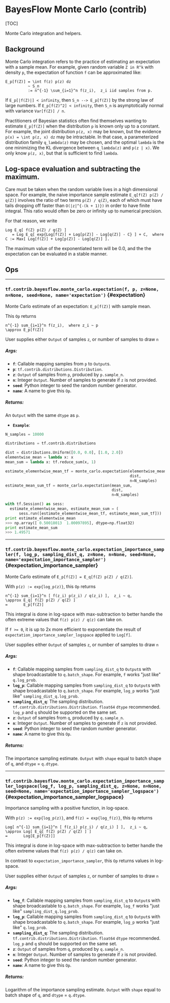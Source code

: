 <!-- This file is machine generated: DO NOT EDIT! -->

# BayesFlow Monte Carlo (contrib)
[TOC]

Monte Carlo integration and helpers.

## Background

Monte Carlo integration refers to the practice of estimating an expectation with
a sample mean.  For example, given random variable `Z in R^k` with density `p`,
the expectation of function `f` can be approximated like:

```
E_p[f(Z)] = \int f(z) p(z) dz
          ~ S_n
          := n^{-1} \sum_{i=1}^n f(z_i),  z_i iid samples from p.
```

If `E_p[|f(Z)|] < infinity`, then `S_n --> E_p[f(Z)]` by the strong law of large
numbers.  If `E_p[f(Z)^2] < infinity`, then `S_n` is asymptotically normal with
variance `Var[f(Z)] / n`.

Practitioners of Bayesian statistics often find themselves wanting to estimate
`E_p[f(Z)]` when the distribution `p` is known only up to a constant.  For
example, the joint distribution `p(z, x)` may be known, but the evidence
`p(x) = \int p(z, x) dz` may be intractable.  In that case, a parameterized
distribution family `q_lambda(z)` may be chosen, and the optimal `lambda` is the
one minimizing the KL divergence between `q_lambda(z)` and
`p(z | x)`.  We only know `p(z, x)`, but that is sufficient to find `lambda`.


## Log-space evaluation and subtracting the maximum.

Care must be taken when the random variable lives in a high dimensional space.
For example, the naive importance sample estimate `E_q[f(Z) p(Z) / q(Z)]`
involves the ratio of two terms `p(Z) / q(Z)`, each of which must have tails
dropping off faster than `O(|z|^{-(k + 1)})` in order to have finite integral.
This ratio would often be zero or infinity up to numerical precision.

For that reason, we write

```
Log E_q[ f(Z) p(Z) / q(Z) ]
   = Log E_q[ exp{Log[f(Z)] + Log[p(Z)] - Log[q(Z)] - C} ] + C,  where
C := Max[ Log[f(Z)] + Log[p(Z)] - Log[q(Z)] ].
```

The maximum value of the exponentiated term will be 0.0, and the the expectation
can be evaluated in a stable manner.

## Ops

- - -

### `tf.contrib.bayesflow.monte_carlo.expectation(f, p, z=None, n=None, seed=None, name='expectation')` {#expectation}

Monte Carlo estimate of an expectation:  `E_p[f(Z)]` with sample mean.

This `Op` returns

```
n^{-1} sum_{i=1}^n f(z_i),  where z_i ~ p
\approx E_p[f(Z)]
```

User supplies either `Output` of samples `z`, or number of samples to draw `n`

##### Args:


*  <b>`f`</b>: Callable mapping samples from `p` to `Output`s.
*  <b>`p`</b>: `tf.contrib.distributions.Distribution`.
*  <b>`z`</b>: `Output` of samples from `p`, produced by `p.sample_n`.
*  <b>`n`</b>: Integer `Output`.  Number of samples to generate if `z` is not provided.
*  <b>`seed`</b>: Python integer to seed the random number generator.
*  <b>`name`</b>: A name to give this `Op`.

##### Returns:

  An `Output` with the same `dtype` as `p`.


*  <b>`Example`</b>: 

```python
N_samples = 10000

distributions = tf.contrib.distributions

dist = distributions.Uniform([0.0, 0.0], [1.0, 2.0])
elementwise_mean = lambda x: x
mean_sum = lambda x: tf.reduce_sum(x, 1)

estimate_elementwise_mean_tf = monte_carlo.expectation(elementwise_mean,
                                                       dist,
                                                       n=N_samples)
estimate_mean_sum_tf = monte_carlo.expectation(mean_sum,
                                               dist,
                                               n=N_samples)

with tf.Session() as sess:
  estimate_elementwise_mean, estimate_mean_sum = (
      sess.run([estimate_elementwise_mean_tf, estimate_mean_sum_tf]))
print estimate_elementwise_mean
>>> np.array([ 0.50018013  1.00097895], dtype=np.float32)
print estimate_mean_sum
>>> 1.49571

```


- - -

### `tf.contrib.bayesflow.monte_carlo.expectation_importance_sampler(f, log_p, sampling_dist_q, z=None, n=None, seed=None, name='expectation_importance_sampler')` {#expectation_importance_sampler}

Monte Carlo estimate of `E_p[f(Z)] = E_q[f(Z) p(Z) / q(Z)]`.

With `p(z) := exp{log_p(z)}`, this `Op` returns

```
n^{-1} sum_{i=1}^n [ f(z_i) p(z_i) / q(z_i) ],  z_i ~ q,
\approx E_q[ f(Z) p(Z) / q(Z) ]
=       E_p[f(Z)]
```

This integral is done in log-space with max-subtraction to better handle the
often extreme values that `f(z) p(z) / q(z)` can take on.

If `f >= 0`, it is up to 2x more efficient to exponentiate the result of
`expectation_importance_sampler_logspace` applied to `Log[f]`.

User supplies either `Output` of samples `z`, or number of samples to draw `n`

##### Args:


*  <b>`f`</b>: Callable mapping samples from `sampling_dist_q` to `Output`s with shape
    broadcastable to `q.batch_shape`.
    For example, `f` works "just like" `q.log_prob`.
*  <b>`log_p`</b>: Callable mapping samples from `sampling_dist_q` to `Output`s with
    shape broadcastable to `q.batch_shape`.
    For example, `log_p` works "just like" `sampling_dist_q.log_prob`.
*  <b>`sampling_dist_q`</b>: The sampling distribution.
    `tf.contrib.distributions.Distribution`.
    `float64` `dtype` recommended.
    `log_p` and `q` should be supported on the same set.
*  <b>`z`</b>: `Output` of samples from `q`, produced by `q.sample_n`.
*  <b>`n`</b>: Integer `Output`.  Number of samples to generate if `z` is not provided.
*  <b>`seed`</b>: Python integer to seed the random number generator.
*  <b>`name`</b>: A name to give this `Op`.

##### Returns:

  The importance sampling estimate.  `Output` with `shape` equal
    to batch shape of `q`, and `dtype` = `q.dtype`.


- - -

### `tf.contrib.bayesflow.monte_carlo.expectation_importance_sampler_logspace(log_f, log_p, sampling_dist_q, z=None, n=None, seed=None, name='expectation_importance_sampler_logspace')` {#expectation_importance_sampler_logspace}

Importance sampling with a positive function, in log-space.

With `p(z) := exp{log_p(z)}`, and `f(z) = exp{log_f(z)}`, this `Op`
returns

```
Log[ n^{-1} sum_{i=1}^n [ f(z_i) p(z_i) / q(z_i) ] ],  z_i ~ q,
\approx Log[ E_q[ f(Z) p(Z) / q(Z) ] ]
=       Log[E_p[f(Z)]]
```

This integral is done in log-space with max-subtraction to better handle the
often extreme values that `f(z) p(z) / q(z)` can take on.

In contrast to `expectation_importance_sampler`, this `Op` returns values in
log-space.


User supplies either `Output` of samples `z`, or number of samples to draw `n`

##### Args:


*  <b>`log_f`</b>: Callable mapping samples from `sampling_dist_q` to `Output`s with
    shape broadcastable to `q.batch_shape`.
    For example, `log_f` works "just like" `sampling_dist_q.log_prob`.
*  <b>`log_p`</b>: Callable mapping samples from `sampling_dist_q` to `Output`s with
    shape broadcastable to `q.batch_shape`.
    For example, `log_p` works "just like" `q.log_prob`.
*  <b>`sampling_dist_q`</b>: The sampling distribution.
    `tf.contrib.distributions.Distribution`.
    `float64` `dtype` recommended.
    `log_p` and `q` should be supported on the same set.
*  <b>`z`</b>: `Output` of samples from `q`, produced by `q.sample_n`.
*  <b>`n`</b>: Integer `Output`.  Number of samples to generate if `z` is not provided.
*  <b>`seed`</b>: Python integer to seed the random number generator.
*  <b>`name`</b>: A name to give this `Op`.

##### Returns:

  Logarithm of the importance sampling estimate.  `Output` with `shape` equal
    to batch shape of `q`, and `dtype` = `q.dtype`.



